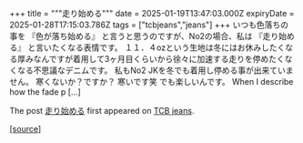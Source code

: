 +++
title = """走り始める"""
date = 2025-01-19T13:47:03.000Z
expiryDate = 2025-01-28T17:15:03.786Z
tags = ["tcbjeans","jeans"]
+++
いつも色落ちの事を 『色が落ち始める』 と言うと思うのですが、No2の場合、私は 『走り始める』 と言いたくなる表情です。 １１．４ozという生地は冬にはお休みしたくなる厚みなんですが着用して3ヶ月目くらいから徐々に加速する走りを停めたくなくなる不思議なデニムです。 私もNo2 JKを冬でも着用し停める事が出来ていません。 寒くないか？ですか？ 寒いです笑 でも楽しいんです。 When I describe how the fade p \[…\]

The post [走り始める](http://tcbjeans.com/2025/01/19/50866) first appeared on [TCB jeans](http://tcbjeans.com).

[[source]](http://tcbjeans.com/2025/01/19/50866)

